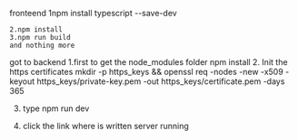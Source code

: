  fronteend
    1npm install typescript --save-dev

    2.npm install
    3.npm run build 
    and nothing more

got to backend
1.first to get the node_modules folder
    npm install
2. Init the https certificates
    mkdir -p https_keys && openssl req -nodes -new -x509 -keyout https_keys/private-key.pem -out https_keys/certificate.pem -days 365

3. type
    npm run dev

4. click the link where is written server running

